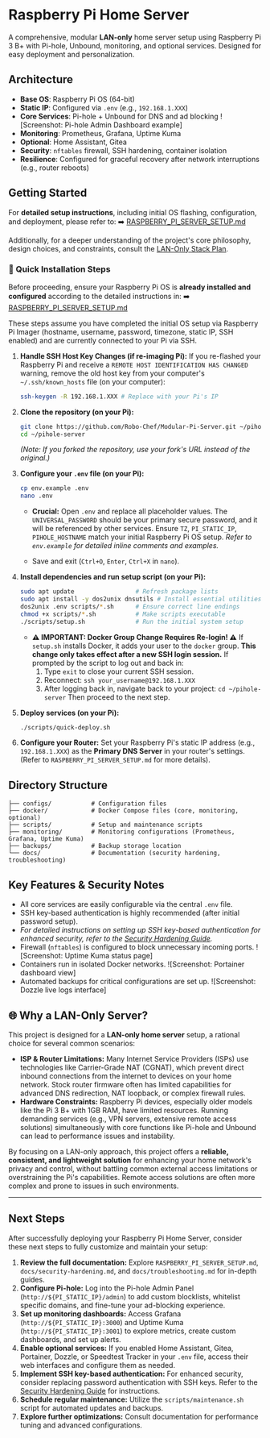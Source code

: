 # Raspberry Pi Home Server

A comprehensive, modular **LAN-only** home server setup using Raspberry Pi 3 B+ with Pi-hole, Unbound, monitoring, and optional services. Designed for easy deployment and personalization.

## Architecture

- **Base OS**: Raspberry Pi OS (64-bit)
- **Static IP**: Configured via `.env` (e.g., `192.168.1.XXX`)
- **Core Services**: Pi-hole + Unbound for DNS and ad blocking ![Screenshot: Pi-hole Admin Dashboard example]
- **Monitoring**: Prometheus, Grafana, Uptime Kuma
- **Optional**: Home Assistant, Gitea
- **Security**: `nftables` firewall, SSH hardening, container isolation
- **Resilience**: Configured for graceful recovery after network interruptions (e.g., router reboots)

## Getting Started

For **detailed setup instructions**, including initial OS flashing, configuration, and deployment, please refer to:
➡️ [RASPBERRY_PI_SERVER_SETUP.md](RASPBERRY_PI_SERVER_SETUP.md)

Additionally, for a deeper understanding of the project's core philosophy, design choices, and constraints, consult the [LAN-Only Stack Plan](docs/LAN_ONLY_STACK_PLAN.md).

### 🚀 Quick Installation Steps

Before proceeding, ensure your Raspberry Pi OS is **already installed and configured** according to the detailed instructions in:
➡️ [RASPBERRY_PI_SERVER_SETUP.md](RASPBERRY_PI_SERVER_SETUP.md)

These steps assume you have completed the initial OS setup via Raspberry Pi Imager (hostname, username, password, timezone, static IP, SSH enabled) and are currently connected to your Pi via SSH.

1.  **Handle SSH Host Key Changes (if re-imaging Pi):**
    If you re-flashed your Raspberry Pi and receive a `REMOTE HOST IDENTIFICATION HAS CHANGED` warning, remove the old host key from your computer's `~/.ssh/known_hosts` file (on your computer):

    ```bash
    ssh-keygen -R 192.168.1.XXX # Replace with your Pi's IP
    ```

2.  **Clone the repository (on your Pi):**

    ```bash
    git clone https://github.com/Robo-Chef/Modular-Pi-Server.git ~/pihole-server
    cd ~/pihole-server
    ```

    _(Note: If you forked the repository, use your fork's URL instead of the original.)_

3.  **Configure your `.env` file (on your Pi):**

    ```bash
    cp env.example .env
    nano .env
    ```

    - **Crucial:** Open `.env` and replace all placeholder values. The `UNIVERSAL_PASSWORD` should be your primary secure password, and it will be referenced by other services. Ensure `TZ`, `PI_STATIC_IP`, `PIHOLE_HOSTNAME` match your initial Raspberry Pi OS setup. _Refer to `env.example` for detailed inline comments and examples._

    - Save and exit (`Ctrl+O`, `Enter`, `Ctrl+X` in `nano`).

4.  **Install dependencies and run setup script (on your Pi):**

    ```bash
    sudo apt update                 # Refresh package lists
    sudo apt install -y dos2unix dnsutils # Install essential utilities
    dos2unix .env scripts/*.sh      # Ensure correct line endings
    chmod +x scripts/*.sh           # Make scripts executable
    ./scripts/setup.sh              # Run the initial system setup
    ```

    - **⚠️ IMPORTANT: Docker Group Change Requires Re-login! ⚠️**
      If `setup.sh` installs Docker, it adds your user to the `docker` group. **This change only takes effect after a new SSH login session.** If prompted by the script to log out and back in:
      1.  Type `exit` to close your current SSH session.
      2.  Reconnect: `ssh your_username@192.168.1.XXX`
      3.  After logging back in, navigate back to your project: `cd ~/pihole-server`
          Then proceed to the next step.

5.  **Deploy services (on your Pi):**

    ```bash
    ./scripts/quick-deploy.sh
    ```

6.  **Configure your Router:** Set your Raspberry Pi's static IP address (e.g., `192.168.1.XXX`) as the **Primary DNS Server** in your router's settings. (Refer to `RASPBERRY_PI_SERVER_SETUP.md` for more details).

## Directory Structure

```
├── configs/           # Configuration files
├── docker/            # Docker Compose files (core, monitoring, optional)
├── scripts/           # Setup and maintenance scripts
├── monitoring/        # Monitoring configurations (Prometheus, Grafana, Uptime Kuma)
├── backups/           # Backup storage location
└── docs/              # Documentation (security hardening, troubleshooting)
```

## Key Features & Security Notes

- All core services are easily configurable via the central `.env` file.
- SSH key-based authentication is highly recommended (after initial password setup).
- _For detailed instructions on setting up SSH key-based authentication for enhanced security, refer to the [Security Hardening Guide](docs/security-hardening.md)._
- Firewall (`nftables`) is configured to block unnecessary incoming ports. ![Screenshot: Uptime Kuma status page]
- Containers run in isolated Docker networks. ![Screenshot: Portainer dashboard view]
- Automated backups for critical configurations are set up. ![Screenshot: Dozzle live logs interface]

## 🌐 Why a LAN-Only Server?

This project is designed for a **LAN-only home server** setup, a rational choice for several common scenarios:

- **ISP & Router Limitations:** Many Internet Service Providers (ISPs) use technologies like Carrier-Grade NAT (CGNAT), which prevent direct inbound connections from the internet to devices on your home network. Stock router firmware often has limited capabilities for advanced DNS redirection, NAT loopback, or complex firewall rules.
- **Hardware Constraints:** Raspberry Pi devices, especially older models like the Pi 3 B+ with 1GB RAM, have limited resources. Running demanding services (e.g., VPN servers, extensive remote access solutions) simultaneously with core functions like Pi-hole and Unbound can lead to performance issues and instability.

By focusing on a LAN-only approach, this project offers a **reliable, consistent, and lightweight solution** for enhancing your home network's privacy and control, without battling common external access limitations or overstraining the Pi's capabilities. Remote access solutions are often more complex and prone to issues in such environments.

---

## Next Steps

After successfully deploying your Raspberry Pi Home Server, consider these next steps to fully customize and maintain your setup:

1.  **Review the full documentation:** Explore `RASPBERRY_PI_SERVER_SETUP.md`, `docs/security-hardening.md`, and `docs/troubleshooting.md` for in-depth guides.
2.  **Configure Pi-hole:** Log into the Pi-hole Admin Panel (`http://${PI_STATIC_IP}/admin`) to add custom blocklists, whitelist specific domains, and fine-tune your ad-blocking experience.
3.  **Set up monitoring dashboards:** Access Grafana (`http://${PI_STATIC_IP}:3000`) and Uptime Kuma (`http://${PI_STATIC_IP}:3001`) to explore metrics, create custom dashboards, and set up alerts.
4.  **Enable optional services:** If you enabled Home Assistant, Gitea, Portainer, Dozzle, or Speedtest Tracker in your `.env` file, access their web interfaces and configure them as needed.
5.  **Implement SSH key-based authentication:** For enhanced security, consider replacing password authentication with SSH keys. Refer to the [Security Hardening Guide](docs/security-hardening.md) for instructions.
6.  **Schedule regular maintenance:** Utilize the `scripts/maintenance.sh` script for automated updates and backups.
7.  **Explore further optimizations:** Consult documentation for performance tuning and advanced configurations.
